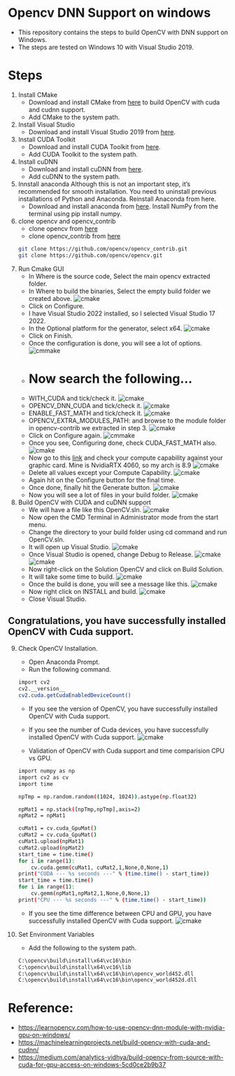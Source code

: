 Opencv DNN Support on windows
=============================
- This repository contains the steps to build OpenCV with DNN support on Windows.
- The steps are tested on Windows 10 with Visual Studio 2019.

# Steps
1. Install CMake
    - Download and install CMake from [here](https://cmake.org/download/) to build OpenCV with cuda and cudnn support.
    - Add CMake to the system path.
2. Install Visual Studio
    - Download and install Visual Studio 2019 from [here](https://visualstudio.microsoft.com/downloads/).
3. Install CUDA Toolkit
    - Download and install CUDA Toolkit from [here](https://developer.nvidia.com/cuda-toolkit-archive).
    - Add CUDA Toolkit to the system path.
4. Install cuDNN
    - Download and install cuDNN from [here](https://developer.nvidia.com/cudnn).
    - Add cuDNN to the system path.
5. Innstall anaconda
    Although this is not an important step, it’s recommended for smooth installation.
    You need to uninstall previous installations of Python and Anaconda.
    Reinstall Anaconda from here.
    - Download and install anaconda from [here](https://www.anaconda.com/download).
    Install NumPy from the terminal using pip install numpy.
6. clone opencv and opencv_contrib
    - clone opencv from [here](https://github.com/opencv/opencv.git)
    - clone opencv_contrib from [here](https://github.com/opencv/opencv_contrib.git)
    ```bash
    git clone https://github.com/opencv/opencv_contrib.git
    git clone https://github.com/opencv/opencv.git
    ```
7. Run Cmake GUI
    - In Where is the source code, Select the main opencv extracted folder.
    - In Where to build the binaries, Select the empty build folder we created above.
     ![cmake](../resource/windows/7/a.png)
    - Click on Configure.
    - I have Visual Studio 2022 installed, so I selected Visual Studio 17 2022.
    - In the Optional platform for the generator, select x64.
    ![cmake](../resource/windows/7/b.png)
    - Click on Finish.
    - Once the configuration is done, you will see a lot of options.
    ![cmmake](../resource/windows/7/c.png)
    - # Now search the following…
    - WITH_CUDA and tick/check it.
    ![cmake](../resource/windows/7/d.png)
    - OPENCV_DNN_CUDA and tick/check it.
    ![cmake](../resource/windows/7/e.png)
    - ENABLE_FAST_MATH and tick/check it.
    ![cmake](../resource/windows/7/f.png)
    - OPENCV_EXTRA_MODULES_PATH: and browse to the module folder in opencv-contrib we extracted in step 3.
    ![cmake](../resource/windows/7/g.png)
    - Click on Configure again.
    ![cmmake](../resource/windows/7/h.png)
    - Once you see, Configuring done, check CUDA_FAST_MATH also.
    ![cmake](../resource/windows/7/i.png)
    - Now go to this [link](https://en.wikipedia.org/wiki/CUDA#:~:text=GPUs%20supported%5Bedit%5D) and check your compute capability against your graphic card.
      Mine is NvidiaRTX 4060, so my arch is 8.9
    ![cmake](../resource/windows/7/j.png)
    - Delete all values except your Compute Capability.
    ![cmake](../resource/windows/7/k.png)
    - Again hit on the Configure button for the final time.
    - Once done, finally hit the Generate button.
    ![cmake](../resource/windows/7/l.png)
    - Now you will see a lot of files in your build folder.
    ![cmake](../resource/windows/7/m.png)
8. Build OpenCV with CUDA and cuDNN support
    - We will have a file like this OpenCV.sln.
    ![cmake](../resource/windows/8/a.png)
    - Now open the CMD Terminal in Administrator mode from the start menu.
    - Change the directory to your build folder using cd command and run OpenCV.sln.
    - It will open up Visual Studio.
    ![cmake](../resource/windows/8/b.png)
    - Once Visual Studio is opened, change Debug to Release.
    ![cmake](../resource/windows/8/c.png)
    ![cmake](../resource/windows/8/d.png)
    - Now right-click on the Solution OpenCV and click on Build Solution. 
    - It will take some time to build.
    ![cmake](../resource/windows/8/e.png)
    - Once the build is done, you will see a message like this.
    ![cmake](../resource/windows/8/f.png)
    - Now right click on INSTALL and build.
    ![cmake](../resource/windows/8/g.png)
    - Close Visual Studio.
## Congratulations, you have successfully installed OpenCV with Cuda support.

9. Check OpenCV Installation.
    - Open Anaconda Prompt.
    - Run the following command.
    ```bash
    import cv2
    cv2.__version__
    cv2.cuda.getCudaEnabledDeviceCount()
    ```
    - If you see the version of OpenCV, you have successfully installed OpenCV with Cuda support.
    - If you see the number of Cuda devices, you have successfully installed OpenCV with Cuda support.
    ![cmake](../resource/windows/9/a.png)

    - Validation of OpenCV with Cuda support and time comparision CPU vs GPU.
    ```bash
    import numpy as np
    import cv2 as cv
    import time

    npTmp = np.random.random((1024, 1024)).astype(np.float32)

    npMat1 = np.stack([npTmp,npTmp],axis=2)
    npMat2 = npMat1

    cuMat1 = cv.cuda_GpuMat()
    cuMat2 = cv.cuda_GpuMat()
    cuMat1.upload(npMat1)
    cuMat2.upload(npMat2)
    start_time = time.time()
    for i in range(1):
        cv.cuda.gemm(cuMat1, cuMat2,1,None,0,None,1)
    print("CUDA --- %s seconds ---" % (time.time() - start_time))
    start_time = time.time()
    for i in range(1):
        cv.gemm(npMat1,npMat2,1,None,0,None,1)
    print("CPU --- %s seconds ---" % (time.time() - start_time))
    ```
    - If you see the time difference between CPU and GPU, you have successfully installed OpenCV with Cuda support.
    ![cmake](../resource/windows/9/b.png)

9. Set Environment Variables
    - Add the following to the system path.
    ```bash
    C:\opencv\build\install\x64\vc16\bin
    C:\opencv\build\install\x64\vc16\lib
    C:\opencv\build\install\x64\vc16\bin\opencv_world452.dll
    C:\opencv\build\install\x64\vc16\bin\opencv_world452d.dll
    ```
# Reference:
- https://learnopencv.com/how-to-use-opencv-dnn-module-with-nvidia-gpu-on-windows/
- https://machinelearningprojects.net/build-opencv-with-cuda-and-cudnn/
- https://medium.com/analytics-vidhya/build-opencv-from-source-with-cuda-for-gpu-access-on-windows-5cd0ce2b9b37